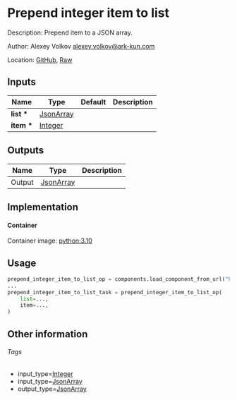 <!-- BEGIN_GENERATED_CONTENT -->
# Prepend integer item to list

Description: Prepend item to a JSON array.

Author: Alexey Volkov <alexey.volkov@ark-kun.com>

Location: [GitHub](https://github.com/Ark-kun/pipeline_components/blob/master/components/json/List/Prepend/Integer/component.yaml), [Raw](https://raw.githubusercontent.com/Ark-kun/pipeline_components/master/components/json/List/Prepend/Integer/component.yaml)

## Inputs

|Name|Type|Default|Description|
|-|-|-|-|
|**list** **\***|[JsonArray]|||
|**item** **\***|[Integer]|||

## Outputs

|Name|Type|Description|
|-|-|-|
|Output|[JsonArray]||

## Implementation

#### Container

Container image: [python:3.10](https://hub.docker.com/r/_/python)

## Usage

```python
prepend_integer_item_to_list_op = components.load_component_from_url("https://raw.githubusercontent.com/Ark-kun/pipeline_components/master/components/json/List/Prepend/Integer/component.yaml")
...
prepend_integer_item_to_list_task = prepend_integer_item_to_list_op(
    list=...,
    item=...,
)
```

## Other information

###### Tags

* input_type=[Integer]
* input_type=[JsonArray]
* output_type=[JsonArray]

[Integer]: https://github.com/Ark-kun/pipeline_components/tree/master/types/Integer
[JsonArray]: https://github.com/Ark-kun/pipeline_components/tree/master/types/JsonArray
<!-- END_GENERATED_CONTENT -->
